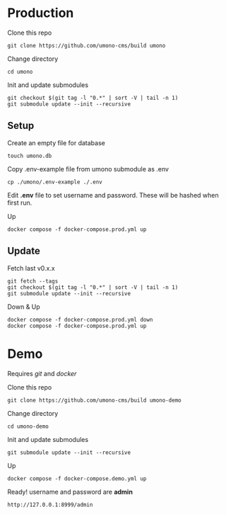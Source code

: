 # Production
Clone this repo
```
git clone https://github.com/umono-cms/build umono
```
Change directory
```
cd umono
```
Init and update submodules
```
git checkout $(git tag -l "0.*" | sort -V | tail -n 1)
git submodule update --init --recursive
```
## Setup
Create an empty file for database
```
touch umono.db
```
Copy .env-example file from umono submodule as .env
```
cp ./umono/.env-example ./.env
```
Edit **.env** file to set username and password. These will be hashed when first run.

Up
```
docker compose -f docker-compose.prod.yml up
```
## Update
Fetch last v0.x.x
```
git fetch --tags
git checkout $(git tag -l "0.*" | sort -V | tail -n 1)
git submodule update --init --recursive
```
Down & Up
```
docker compose -f docker-compose.prod.yml down
docker compose -f docker-compose.prod.yml up
```
# Demo
Requires *git* and *docker*

Clone this repo
```
git clone https://github.com/umono-cms/build umono-demo
```
Change directory
```
cd umono-demo
```
Init and update submodules
```
git submodule update --init --recursive
```
Up
```
docker compose -f docker-compose.demo.yml up
```
Ready! username and password are **admin**
```
http://127.0.0.1:8999/admin
```
